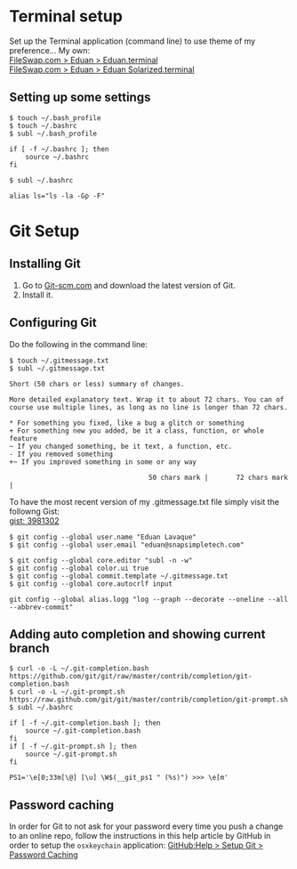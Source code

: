 # Terminal setup

Set up the Terminal application (command line) to use theme of my preference... My own:<br />
[FileSwap.com > Eduan > Eduan.terminal](http://www.fileswap.com/dl/t0wJEala52/Eduan.terminal.html)<br />
[FileSwap.com > Eduan > Eduan Solarized.terminal](http://www.fileswap.com/dl/RF0JsEODz/Eduan_Solarized.terminal.html)

## Setting up some settings

`$ touch ~/.bash_profile`<br />
`$ touch ~/.bashrc`<br />
`$ subl ~/.bash_profile`

    if [ -f ~/.bashrc ]; then
        source ~/.bashrc
    fi

`$ subl ~/.bashrc`

    alias ls="ls -la -Gp -F"

# Git Setup

## Installing Git

1. Go to [Git-scm.com](http://git-scm.com/) and download the latest version of Git.
2. Install it.

## Configuring Git

Do the following in the command line:

`$ touch ~/.gitmessage.txt`<br />
`$ subl ~/.gitmessage.txt`

    Short (50 chars or less) summary of changes.

    More detailed explanatory text. Wrap it to about 72 chars. You can of
    course use multiple lines, as long as no line is longer than 72 chars.

    * For something you fixed, like a bug a glitch or something
    + For something new you added, be it a class, function, or whole feature
    ~ If you changed something, be it text, a function, etc.
    - If you removed something
    +~ If you improved something in some or any way

                                       50 chars mark |       72 chars mark |

To have the most recent version of my .gitmessage.txt file simply visit the followng Gist:<br />
[gist: 3981302](https://gist.github.com/3981302)

`$ git config --global user.name "Eduan Lavaque"`<br />
`$ git config --global user.email "eduan@snapsimpletech.com"`

`$ git config --global core.editor "subl -n -w"`<br />
`$ git config --global color.ui true`<br />
`$ git config --global commit.template ~/.gitmessage.txt`<br />
`$ git config --global core.autocrlf input`

`git config --global alias.logg "log --graph --decorate --oneline --all --abbrev-commit"`

## Adding auto completion and showing current branch

`$ curl -o -L ~/.git-completion.bash https://github.com/git/git/raw/master/contrib/completion/git-completion.bash`<br />
`$ curl -o -L ~/.git-prompt.sh https://raw.github.com/git/git/master/contrib/completion/git-prompt.sh`<br />
`$ subl ~/.bashrc`

    if [ -f ~/.git-completion.bash ]; then
        source ~/.git-completion.bash
    fi
    if [ -f ~/.git-prompt.sh ]; then
        source ~/.git-prompt.sh
    fi

    PS1='\e[0;33m[\@] [\u] \W$(__git_ps1 " (%s)") >>> \e[m'

## Password caching

In order for Git to not ask for your password every time you push a change to an online repo, follow the instructions in this help article by GitHub in order to setup the `osxkeychain` application: [GitHub:Help > Setup Git > Password Caching](https://help.github.com/articles/set-up-git#password-caching)
